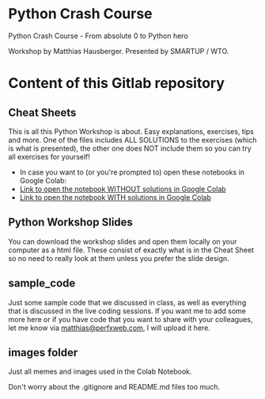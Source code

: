 # Python Crash Course

Python Crash Course - From absolute 0 to Python hero

Workshop by Matthias Hausberger. Presented by SMARTUP / WTO.

# Content of this Gitlab repository
## Cheat Sheets
This is all this Python Workshop is about. Easy explanations, exercises, tips and more. One of the files includes ALL SOLUTIONS to the exercises (which is what is presented), the other one does NOT include them so you can try all exercises for yourself!

- In case you want to (or you're prompted to) open these notebooks in Google Colab:
 - [Link to open the notebook WITHOUT solutions in Google Colab](https://colab.research.google.com/github/PerfXWeb/python-workshop-2day-ge/blob/master/Python_CheatSheet_noSolutions.ipynb)
 - [Link to open the notebook WITH solutions in Google Colab](https://colab.research.google.com/github/PerfXWeb/python-workshop-2day-ge/blob/master/Python_CheatSheet_withSolutions.ipynb)

## Python Workshop Slides
You can download the workshop slides and open them locally on your computer as a html file. These consist of exactly what is in the Cheat Sheet so no need to really look at them unless you prefer the slide design.

## sample_code
Just some sample code that we discussed in class, as well as everything that is discussed in the live coding sessions. If you want me to add some more here or if you have code that you want to share with your colleagues, let me know via matthias@perfxweb.com, I will upload it here.

## images folder
Just all memes and images used in the Colab Notebook.



Don't worry about the .gitignore and README.md files too much.
